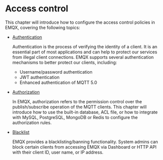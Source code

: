 # Access control

This chapter will introduce how to configure the access control policies in EMQX, covering the following topics:

- [Authentication](./authn/authn.md)

  Authentication is the process of verifying the identity of a client. It is an essential part of most applications and can help to protect our services from illegal client connections. EMQX supports several authentication mechanisms to better protect our clients, including:

  - Username/password authentication
  - JWT authentication
  - Enhanced authentication of MQTT 5.0

- [Authorization](./authz/authz.md)

  In EMQX, authorization refers to the permission control over the publish/subscribe operation of the MQTT clients. This chapter will introduce how to use the built-in database, ACL file, or how to integrate with MySQL, PostgreSQL, MongoDB or Redis to configure the authorization rules. 

- [Blacklist](./blacklist.md)

  EMQX provides a blacklisting/banning functionality. System admins can block certain clients from accessing EMQX via Dashboard or HTTP API with their client ID, user name, or IP address. 
  
  



